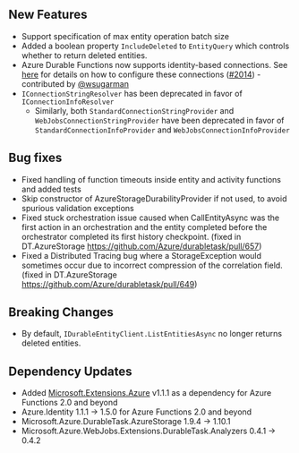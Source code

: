 ## New Features
- Support specification of max entity operation batch size
- Added a boolean property `IncludeDeleted` to `EntityQuery` which controls whether to return deleted entities.
- Azure Durable Functions now supports identity-based connections. See [here](https://docs.microsoft.com/en-us/azure/azure-functions/functions-reference?tabs=blob#connecting-to-host-storage-with-an-identity-preview) for details on how to configure these connections ([#2014](https://github.com/Azure/azure-functions-durable-extension/pull/2014)) - contributed by [@wsugarman](https://github.com/wsugarman)
- `IConnectionStringResolver` has been deprecated in favor of `IConnectionInfoResolver`
  - Similarly, both `StandardConnectionStringProvider` and `WebJobsConnectionStringProvider` have been deprecated in favor of `StandardConnectionInfoProvider` and `WebJobsConnectionInfoProvider`

## Bug fixes
- Fixed handling of function timeouts inside entity and activity functions and added tests
- Skip constructor of AzureStorageDurabilityProvider if not used, to avoid spurious validation exceptions
- Fixed stuck orchestration issue caused when CallEntityAsync was the first action in an orchestration and the entity completed before the orchestrator completed its first history checkpoint. (fixed in DT.AzureStorage https://github.com/Azure/durabletask/pull/657)
- Fixed a Distributed Tracing bug where a StorageException would sometimes occur due to incorrect compression of the correlation field. (fixed in DT.AzureStorage https://github.com/Azure/durabletask/pull/649)

## Breaking Changes
- By default, `IDurableEntityClient.ListEntitiesAsync` no longer returns deleted entities.

## Dependency Updates
- Added [Microsoft.Extensions.Azure](https://www.nuget.org/packages/Microsoft.Extensions.Azure/1.1.1) v1.1.1 as a dependency for Azure Functions 2.0 and beyond
- Azure.Identity 1.1.1 -> 1.5.0 for Azure Functions 2.0 and beyond
- Microsoft.Azure.DurableTask.AzureStorage 1.9.4 -> 1.10.1
- Microsoft.Azure.WebJobs.Extensions.DurableTask.Analyzers 0.4.1 -> 0.4.2
